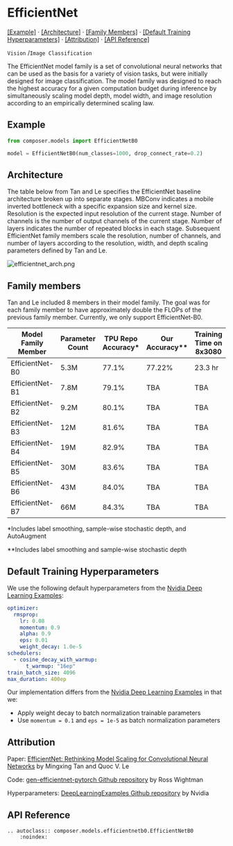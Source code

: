 # EfficientNet
[\[Example\]](#example) &middot; [\[Architecture\]](#architecture) &middot; [\[Family Members\]](#family-members) &middot; [\[Default Training Hyperparameters\]](#default-training-hyperparameters) &middot; [\[Attribution\]](#attribution) &middot; [\[API Reference\]](#api-reference)

`Vision` /`Image Classification`

The EfficientNet model family is a set of convolutional neural networks that can be used as the basis for a variety of vision tasks, but were initially designed for image classification. The model family was designed to reach the highest accuracy for a given computation budget during inference by simultaneously scaling model depth, model width, and image resolution according to an empirically determined scaling law.

## Example

```python
from composer.models import EfficientNetB0

model = EfficientNetB0(num_classes=1000, drop_connect_rate=0.2)
```

## Architecture

The table below from Tan and Le specifies the EfficientNet baseline architecture broken up into separate stages. MBConv indicates a mobile inverted bottleneck with a specific expansion size and kernel size. Resolution is the expected input resolution of the current stage. Number of channels is the number of output channels of the current stage. Number of layers indicates the number of repeated blocks in each stage. Subsequent EfficientNet family members scale the resolution, number of channels, and number of layers according to the resolution, width, and depth scaling parameters defined by Tan and Le.

![efficientnet_arch.png](https://storage.googleapis.com/docs.mosaicml.com/images/models/efficientnet_arch.png)

## Family members

Tan and Le included 8 members in their model family. The goal was for each family member to have approximately double the FLOPs of the previous family member. Currently, we only support EfficientNet-B0.

| Model Family Member | Parameter Count | TPU Repo Accuracy* | Our Accuracy** | Training Time on 8x3080 |
|---------------------|-----------------|--------------------|----------------|-------------------------|
| EfficientNet-B0     | 5.3M            | 77.1%              | 77.22%         | 23.3 hr                 |
| EfficientNet-B1     | 7.8M            | 79.1%              | TBA            | TBA                     |
| EfficientNet-B2     | 9.2M            | 80.1%              | TBA            | TBA                     |
| EfficientNet-B3     | 12M             | 81.6%              | TBA            | TBA                     |
| EfficientNet-B4     | 19M             | 82.9%              | TBA            | TBA                     |
| EfficientNet-B5     | 30M             | 83.6%              | TBA            | TBA                     |
| EfficientNet-B6     | 43M             | 84.0%              | TBA            | TBA                     |
| EfficientNet-B7     | 66M             | 84.3%              | TBA            | TBA                     |

*Includes label smoothing, sample-wise stochastic depth, and AutoAugment

**Includes label smoothing and sample-wise stochastic depth

## Default Training Hyperparameters

We use the following default hyperparameters from the [Nvidia Deep Learning Examples](https://github.com/NVIDIA/DeepLearningExamples/tree/master/PyTorch/Classification/ConvNets/efficientnet):

```yaml
optimizer:
  rmsprop:
    lr: 0.08
    momentum: 0.9
    alpha: 0.9
    eps: 0.01
    weight_decay: 1.0e-5
schedulers:
  - cosine_decay_with_warmup:
      t_warmup: "16ep"
train_batch_size: 4096
max_duration: 400ep
```

Our implementation differs from the [Nvidia Deep Learning Examples](https://github.com/NVIDIA/DeepLearningExamples/tree/master/PyTorch/Classification/ConvNets/efficientnet) in that we:

- Apply weight decay to batch normalization trainable parameters
- Use `momentum = 0.1` and `eps = 1e-5` as batch normalization parameters

## Attribution

Paper: [EfficientNet: Rethinking Model Scaling for Convolutional Neural Networks](https://arxiv.org/abs/1905.11946) by Mingxing Tan and Quoc V. Le

Code: [gen-efficientnet-pytorch Github repository](https://github.com/rwightman/gen-efficientnet-pytorch) by Ross Wightman

Hyperparameters: [DeepLearningExamples Github repository](https://github.com/NVIDIA/DeepLearningExamples/tree/master/PyTorch/Classification/ConvNets/efficientnet) by Nvidia

## API Reference

```{eval-rst}
.. autoclass:: composer.models.efficientnetb0.EfficientNetB0
    :noindex:
```
